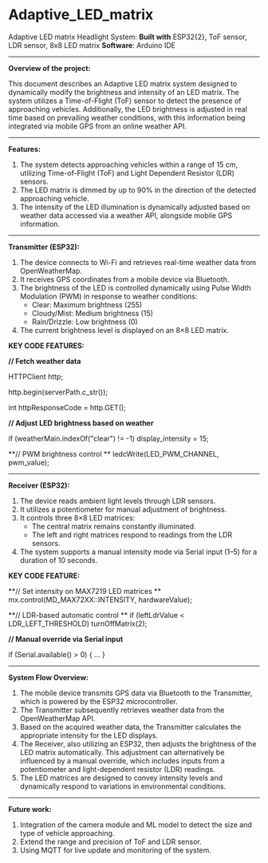 # Adaptive_LED_matrix
Adaptive LED matrix Headlight System:
**Built with** ESP32{2}, ToF sensor, LDR sensor, 8x8 LED matrix
**Software**: Arduino IDE


******************************************************************
**Overview of the project:**

This document describes an Adaptive LED matrix system designed to dynamically modify the brightness and intensity of an LED matrix. The system utilizes a Time-of-Flight (ToF) sensor to detect the presence of approaching vehicles. Additionally, the LED brightness is adjusted in real time based on prevailing weather conditions, with this information being integrated via mobile GPS from an online weather API.



******************************************************************
**Features:**

1. The system detects approaching vehicles within a range of 15 cm, utilizing Time-of-Flight (ToF) and Light Dependent Resistor (LDR) sensors.
2. The LED matrix is dimmed by up to 90% in the direction of the detected approaching vehicle.
3. The intensity of the LED illumination is dynamically adjusted based on weather data accessed via a weather API, alongside mobile GPS information.



********************************************************************
**Transmitter (ESP32):**

1. The device connects to Wi-Fi and retrieves real-time weather data from OpenWeatherMap.
2. It receives GPS coordinates from a mobile device via Bluetooth.
3. The brightness of the LED is controlled dynamically using Pulse Width Modulation (PWM) in response to weather conditions:
   - Clear: Maximum brightness (255)
   - Cloudy/Mist: Medium brightness (15)
   - Rain/Drizzle: Low brightness (0)
4. The current brightness level is displayed on an 8×8 LED matrix.

**KEY CODE FEATURES:**

**// Fetch weather data**

HTTPClient http;

http.begin(serverPath.c_str());

int httpResponseCode = http.GET();



**// Adjust LED brightness based on weather**

if (weatherMain.indexOf("clear") != -1) display_intensity = 15;



**// PWM brightness control
**
ledcWrite(LED_PWM_CHANNEL, pwm_value);


***********************************************************************
**Receiver (ESP32):**

1. The device reads ambient light levels through LDR sensors.
2. It utilizes a potentiometer for manual adjustment of brightness.
3. It controls three 8×8 LED matrices:
   - The central matrix remains constantly illuminated.
   - The left and right matrices respond to readings from the LDR sensors.
4. The system supports a manual intensity mode via Serial input (1–5) for a duration of 10 seconds.

**KEY CODE FEATURE:**

**// Set intensity on MAX7219 LED matrices
**
mx.control(MD_MAX72XX::INTENSITY, hardwareValue);



**// LDR-based automatic control
**
if (leftLdrValue < LDR_LEFT_THRESHOLD) turnOffMatrix(2);



**// Manual override via Serial input**

if (Serial.available() > 0) { ... }


*************************************************************************

**System Flow Overview:**

1) The mobile device transmits GPS data via Bluetooth to the Transmitter, which is powered by the ESP32 microcontroller.
2) The Transmitter subsequently retrieves weather data from the OpenWeatherMap API.
3) Based on the acquired weather data, the Transmitter calculates the appropriate intensity for the LED displays.
4) The Receiver, also utilizing an ESP32, then adjusts the brightness of the LED matrix automatically. This adjustment can alternatively be influenced by a manual override, which includes inputs from a potentiometer and light-dependent resistor (LDR) readings. 
5) The LED matrices are designed to convey intensity levels and dynamically respond to variations in environmental conditions.


**********************************************************************

**Future work:**
1) Integration of the camera module and ML model to detect the size and type of vehicle approaching.
2) Extend the range and precision of ToF and LDR sensor.
3) Using MQTT for live update and monitoring of the system.
